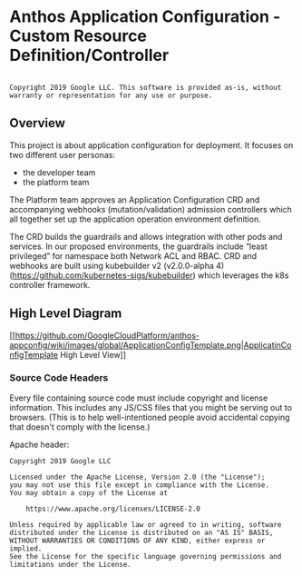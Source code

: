 # Anthos Application Configuration - Custom Resource Definition/Controller



<code>
Copyright 2019 Google LLC. This software is provided as-is, without warranty or representation for any use or purpose. 
</code>


## Overview

This project is about application configuration for deployment.
It focuses on two different user personas:
 
* the developer team 
* the platform team

The Platform team approves an Application Configuration CRD and accompanying
 webhooks (mutation/validation) admission controllers which all together 
 set up the application operation environment definition.   
 
The CRD builds the guardrails and allows integration with other pods and services.
In our proposed environments, the guardrails include “least privileged” 
for namespace both Network ACL and RBAC.  CRD and webhooks are built 
using kubebuilder v2 (v2.0.0-alpha 4) (https://github.com/kubernetes-sigs/kubebuilder)
which leverages the k8s controller framework.


## High Level Diagram

[[https://github.com/GoogleCloudPlatform/anthos-appconfig/wiki/images/global/ApplicationConfigTemplate.png|ApplicatinConfigTemplate High Level View]]


### Source Code Headers

Every file containing source code must include copyright and license
information. This includes any JS/CSS files that you might be serving out to
browsers. (This is to help well-intentioned people avoid accidental copying that
doesn't comply with the license.)

Apache header:

    Copyright 2019 Google LLC

    Licensed under the Apache License, Version 2.0 (the "License");
    you may not use this file except in compliance with the License.
    You may obtain a copy of the License at

        https://www.apache.org/licenses/LICENSE-2.0

    Unless required by applicable law or agreed to in writing, software
    distributed under the License is distributed on an "AS IS" BASIS,
    WITHOUT WARRANTIES OR CONDITIONS OF ANY KIND, either express or implied.
    See the License for the specific language governing permissions and
    limitations under the License.
